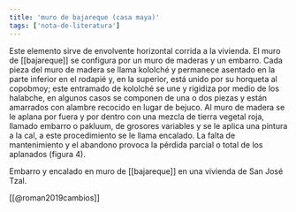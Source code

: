 ```yaml
---
title: 'muro de bajareque (casa maya)'
tags: ['nota-de-literatura']
---
```

Este elemento sirve de envolvente horizontal corrida a la vivienda. El muro de [[bajareque]] se configura por un muro de maderas y un embarro. Cada pieza del muro de madera se llama kololché y permanece asentado en la parte inferior en el rodapié y, en la superior, está unido por su horqueta al copobmoy; este entramado de kololché se une y rigidiza por medio de los halabche, en algunos casos se componen de una o dos piezas y están amarrados con alambre recocido en lugar de bejuco. Al muro de madera se le aplana por fuera y por dentro con una mezcla de tierra vegetal roja, llamado embarro o pakluum, de grosores variables y se le aplica una pintura a la cal, a este procedimiento se le llama encalado. La falta de mantenimiento y el abandono provoca la pérdida parcial o total de los aplanados (figura 4).

Embarro y encalado en muro de [[bajareque]] en una vivienda de San José Tzal.

[[@roman2019cambios]]